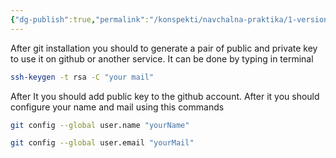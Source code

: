 ```yaml
---
{"dg-publish":true,"permalink":"/konspekti/navchalna-praktika/1-version-control-system/2-installation-and-configuration-of-git/"}
---
```



After git installation you should to generate a pair of public and private key to use it on github or another service. It can be done by typing in terminal

```bash
ssh-keygen -t rsa -C "your mail"
```

After It you should add public key to the github account. After it you should configure your name and mail using this commands

```bash
git config --global user.name "yourName" 
```

```bash
git config --global user.email "yourMail"
```
